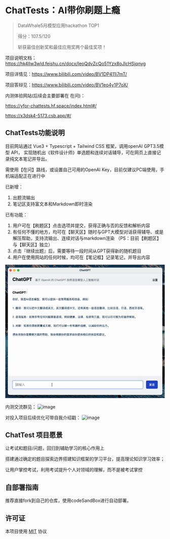 # ChatTests：AI带你刷题上瘾
> DataWhale5月模型应用hackathon TOP1
> 
> 得分：107.5/120
> 
> 斩获最佳创新奖和最佳应用奖两个最佳奖项！

项目说明文档：https://hk4llw3wld.feishu.cn/docx/IeoQdvZcQo51Yzx8oJIcHSjqnyg

项目详情见：https://www.bilibili.com/video/BV1DP411i7mT/

项目答辩见：https://www.bilibili.com/video/BV1eo4y1P7oX/ 

内测体验网站(后续会主要部署在 在问)：

https://yfor-chattests.hf.space/index.html#/

https://x3dsk4-5173.csb.app/#/

## ChatTests功能说明
目前网站通过 Vue3 + Typescript + Tailwind CSS 框架，调用openAI GPT3.5模型 API，
实现随机出《软件设计师》单选题和连续对话辅导，可在网页上直接记录纯文本笔记并导出。

需使用【在问】路线，或设置自己可用的OpenAI Key，目前仅建议PC端使用，手机端适配正在进行中

已新增：
1. 出题流输出
2. 笔记区支持富文本和Markdown即时渲染

已有功能：
1. 用户可在【刷题区】点击选项并提交，获得正确与否的反馈和解析内容
2. 有任何不懂的地方，均可在【聊天区】随时与GPT大模型对话获得辅导、或是解压帮助，支持流输出、连续对话与markdown渲染
  （PS：目前【刷题区】与【聊天区】独立）
3. 点击『继续出题』后，需要等待一段时间从GPT获得新的随机题目
4. 用户在使用网站的任何时候，均可在【笔记框】记录笔记，并导出内容

![preview](img/preview.gif)

内测交流群见：
![image](https://github.com/Aomferni/chatTests/assets/28871390/b233e1b9-bcb3-42d0-85f8-7377dcb18027)

对投入项目后续优化可带自我介绍戳：
![image](https://github.com/Aomferni/chatTests/assets/28871390/8b3dd17d-c1b6-4883-8f42-f1b4489c9a47)

## ChatTest 项目愿景

  让考试和题目/问题，回归到辅助学习的核心作用上
  
  搭建通过确定的题目探索边界搭建知识框架的学习平台，提高理论知识学习效率；
  
  让用户掌控考试，利用考试提升个人对领域的理解，而不是被考试掌控

## 自部署指南
推荐直接fork到自己的仓库，使用codeSandBox进行自动部署。


## 许可证

本项目使用 [MIT](LICENSE) 协议
